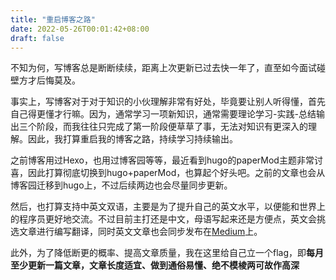```yaml
---
title: "重启博客之路"
date: 2022-05-26T00:01:42+08:00
draft: false
---
```


不知为何，写博客总是断断续续，距离上次更新已过去快一年了，直至如今面试碰壁方才后悔莫及。

事实上，写博客对于对于知识的小伙理解非常有好处，毕竟要让别人听得懂，首先自己得更懂才行嘛。因为，通常学习一项新知识，通常需要理论学习-实践-总结输出三个阶段，而我往往只完成了第一阶段便草草了事，无法对知识有更深入的理解。因此，我打算重启我的博客之路，持续学习持续输出。

之前博客用过Hexo，也用过博客园等等，最近看到hugo的paperMod主题非常讨喜，因此打算彻底切换到hugo+paperMod，也算起个好头吧。之前的文章也会从博客园迁移到hugo上，不过后续两边也会尽量同步更新。

然后，也打算支持中英文双语，主要是为了提升自己的英文水平，以便能和世界上的程序员更好地交流。不过目前主打还是中文，母语写起来还是方便点，英文会挑选文章进行编写翻译，同时英文文章也会同步发布在[Medium](https://medium.com/)上。

此外，为了降低断更的概率、提高文章质量，我在这里给自己立一个flag，即**每月至少更新一篇文章，文章长度适宜、做到通俗易懂、绝不模棱两可故作高深**

